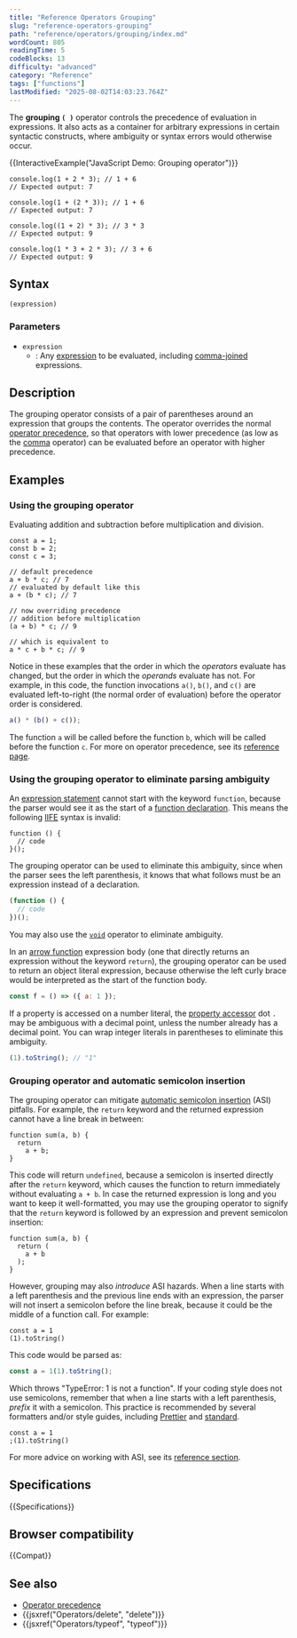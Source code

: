 ```yaml
---
title: "Reference Operators Grouping"
slug: "reference-operators-grouping"
path: "reference/operators/grouping/index.md"
wordCount: 805
readingTime: 5
codeBlocks: 13
difficulty: "advanced"
category: "Reference"
tags: ["functions"]
lastModified: "2025-08-02T14:03:23.764Z"
---
```



The **grouping `( )`** operator controls the precedence of evaluation in expressions. It also acts as a container for arbitrary expressions in certain syntactic constructs, where ambiguity or syntax errors would otherwise occur.

{{InteractiveExample("JavaScript Demo: Grouping operator")}}

```js-nolint interactive-example
console.log(1 + 2 * 3); // 1 + 6
// Expected output: 7

console.log(1 + (2 * 3)); // 1 + 6
// Expected output: 7

console.log((1 + 2) * 3); // 3 * 3
// Expected output: 9

console.log(1 * 3 + 2 * 3); // 3 + 6
// Expected output: 9
```

## Syntax

```js-nolint
(expression)
```

### Parameters

- `expression`
  - : Any [expression](/en-US/docs/Web/JavaScript/Reference/Operators) to be evaluated, including [comma-joined](/en-US/docs/Web/JavaScript/Reference/Operators/Comma_operator) expressions.

## Description

The grouping operator consists of a pair of parentheses around an expression that groups the contents. The operator overrides the normal [operator precedence](/en-US/docs/Web/JavaScript/Reference/Operators/Operator_precedence), so that operators with lower precedence (as low as the [comma](/en-US/docs/Web/JavaScript/Reference/Operators/Comma_operator) operator) can be evaluated before an operator with higher precedence.

## Examples

### Using the grouping operator

Evaluating addition and subtraction before multiplication and division.

```js-nolint
const a = 1;
const b = 2;
const c = 3;

// default precedence
a + b * c; // 7
// evaluated by default like this
a + (b * c); // 7

// now overriding precedence
// addition before multiplication
(a + b) * c; // 9

// which is equivalent to
a * c + b * c; // 9
```

Notice in these examples that the order in which the _operators_ evaluate has changed, but the order in which the _operands_ evaluate has not. For example, in this code, the function invocations `a()`, `b()`, and `c()` are evaluated left-to-right (the normal order of evaluation) before the operator order is considered.

```js
a() * (b() + c());
```

The function `a` will be called before the function `b`, which will be called before the function `c`. For more on operator precedence, see its [reference page](/en-US/docs/Web/JavaScript/Reference/Operators/Operator_precedence).

### Using the grouping operator to eliminate parsing ambiguity

An [expression statement](/en-US/docs/Web/JavaScript/Reference/Statements/Expression_statement) cannot start with the keyword `function`, because the parser would see it as the start of a [function declaration](/en-US/docs/Web/JavaScript/Reference/Statements/function). This means the following [IIFE](/en-US/docs/Glossary/IIFE) syntax is invalid:

```js-nolint example-bad
function () {
  // code
}();
```

The grouping operator can be used to eliminate this ambiguity, since when the parser sees the left parenthesis, it knows that what follows must be an expression instead of a declaration.

```js
(function () {
  // code
})();
```

You may also use the [`void`](/en-US/docs/Web/JavaScript/Reference/Operators/void#immediately_invoked_function_expressions) operator to eliminate ambiguity.

In an [arrow function](/en-US/docs/Web/JavaScript/Reference/Functions/Arrow_functions) expression body (one that directly returns an expression without the keyword `return`), the grouping operator can be used to return an object literal expression, because otherwise the left curly brace would be interpreted as the start of the function body.

```js
const f = () => ({ a: 1 });
```

If a property is accessed on a number literal, the [property accessor](/en-US/docs/Web/JavaScript/Reference/Operators/Property_accessors) dot `.` may be ambiguous with a decimal point, unless the number already has a decimal point. You can wrap integer literals in parentheses to eliminate this ambiguity.

```js
(1).toString(); // "1"
```

<!-- TODO in the future we can add a decorator section -->

### Grouping operator and automatic semicolon insertion

The grouping operator can mitigate [automatic semicolon insertion](/en-US/docs/Web/JavaScript/Reference/Lexical_grammar#automatic_semicolon_insertion) (ASI) pitfalls. For example, the `return` keyword and the returned expression cannot have a line break in between:

```js-nolint example-bad
function sum(a, b) {
  return
    a + b;
}
```

This code will return `undefined`, because a semicolon is inserted directly after the `return` keyword, which causes the function to return immediately without evaluating `a + b`. In case the returned expression is long and you want to keep it well-formatted, you may use the grouping operator to signify that the `return` keyword is followed by an expression and prevent semicolon insertion:

```js-nolint example-good
function sum(a, b) {
  return (
    a + b
  );
}
```

However, grouping may also _introduce_ ASI hazards. When a line starts with a left parenthesis and the previous line ends with an expression, the parser will not insert a semicolon before the line break, because it could be the middle of a function call. For example:

```js-nolint example-bad
const a = 1
(1).toString()
```

This code would be parsed as:

```js
const a = 1(1).toString();
```

Which throws "TypeError: 1 is not a function". If your coding style does not use semicolons, remember that when a line starts with a left parenthesis, _prefix_ it with a semicolon. This practice is recommended by several formatters and/or style guides, including [Prettier](https://prettier.io/docs/rationale.html#semicolons) and [standard](https://standardjs.com/rules.html#semicolons).

```js-nolint example-good
const a = 1
;(1).toString()
```

For more advice on working with ASI, see its [reference section](/en-US/docs/Web/JavaScript/Reference/Lexical_grammar#automatic_semicolon_insertion).

## Specifications

{{Specifications}}

## Browser compatibility

{{Compat}}

## See also

- [Operator precedence](/en-US/docs/Web/JavaScript/Reference/Operators/Operator_precedence)
- {{jsxref("Operators/delete", "delete")}}
- {{jsxref("Operators/typeof", "typeof")}}
